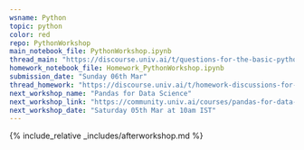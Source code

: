 ```yaml
---
wsname: Python
topic: python
color: red
repo: PythonWorkshop
main_notebook_file: PythonWorkshop.ipynb
thread_main: "https://discourse.univ.ai/t/questions-for-the-basic-python-workshop/9230"
homework_notebook_file: Homework_PythonWorkshop.ipynb
submission_date: "Sunday 06th Mar"
thread_homework: "https://discourse.univ.ai/t/homework-discussions-for-the-basic-python-workshop/9231/13"
next_workshop_name: "Pandas for Data Science"
next_workshop_link: "https://community.univ.ai/courses/pandas-for-data-science/"
next_workshop_date: "Saturday 05th Mar at 10am IST"
---
```


{% include_relative _includes/afterworkshop.md %}
